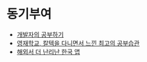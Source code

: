# 동기부여


- [개발자의 공부하기](https://devjang.github.io/2019/08/25/2019-08-25-learning-developer/)
- [영재학교, 칼텍을 다니면서 느낀 최고의 공부습관](https://blog.naver.com/todd0522/10173673554)
- [해외서 더 난리난 한국 앱](https://1boon.kakao.com/jobsN/5e4a53a77391205c8a52e2fb?view=katalk)
